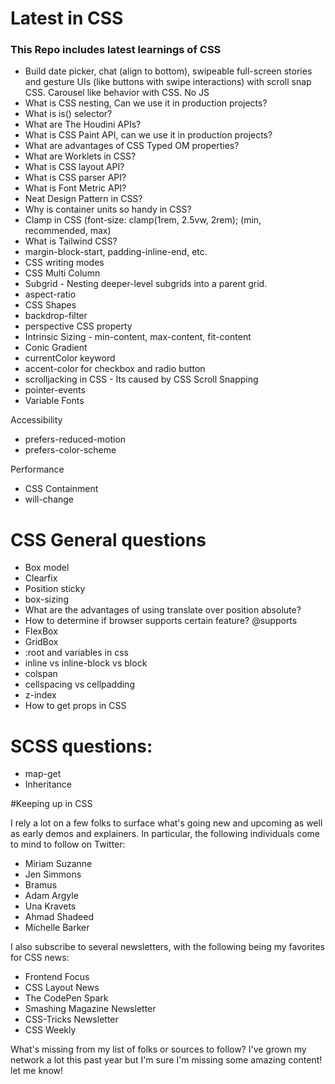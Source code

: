 # Latest in CSS
### This Repo includes latest learnings of CSS
- Build date picker, chat (align to bottom), swipeable full-screen stories and gesture UIs (like buttons with swipe interactions) with scroll snap CSS. Carousel like behavior with CSS. No JS
- What is CSS nesting, Can we use it in production projects?
- What is is() selector?
- What are The Houdini APIs?
- What is CSS Paint API, can we use it in production projects?
- What are advantages of CSS Typed OM properties?
- What are Worklets in CSS?
- What is CSS layout API?
- What is CSS parser API?
- What is Font Metric API?
- Neat Design Pattern in CSS?
- Why is container units so handy in CSS?
- Clamp in CSS (font-size: clamp(1rem, 2.5vw, 2rem); (min, recommended, max)
- What is Tailwind CSS?
- margin-block-start, padding-inline-end, etc.
- CSS writing modes
- CSS Multi Column
- Subgrid - Nesting deeper-level subgrids into a parent grid.
- aspect-ratio
- CSS Shapes
- backdrop-filter
- perspective CSS property
- Intrinsic Sizing - min-content, max-content, fit-content
- Conic Gradient
- currentColor keyword
- accent-color for checkbox and radio button
- scrolljacking in CSS - Its caused by CSS Scroll Snapping
- pointer-events 
- Variable Fonts

Accessibility
- prefers-reduced-motion
- prefers-color-scheme

Performance
- CSS Containment
- will-change

# CSS General questions
- Box model
- Clearfix
- Position sticky
- box-sizing 
- What are the advantages of using translate over position absolute?
- How to determine if browser supports certain feature? @supports
- FlexBox
- GridBox
- :root and variables in css
- inline vs inline-block vs block
- colspan
- cellspacing vs cellpadding
- z-index
- How to get props in CSS


# SCSS questions:
- map-get
- Inheritance



#Keeping up in CSS

I rely a lot on a few folks to surface what's going new and upcoming as well as early demos and explainers. In particular, the following individuals come to mind to follow on Twitter:
- Miriam Suzanne
- Jen Simmons
- Bramus
- Adam Argyle
- Una Kravets
- Ahmad Shadeed
- Michelle Barker

I also subscribe to several newsletters, with the following being my favorites for CSS news:
- Frontend Focus
- CSS Layout News
- The CodePen Spark
- Smashing Magazine Newsletter
- CSS-Tricks Newsletter
- CSS Weekly

What's missing from my list of folks or sources to follow? I've grown my network a lot this past year but I'm sure I'm missing some amazing content! let me know!
